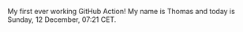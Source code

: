 My first ever working GitHub Action!
My name is Thomas and today is Sunday, 12 December, 07:21 CET. 
